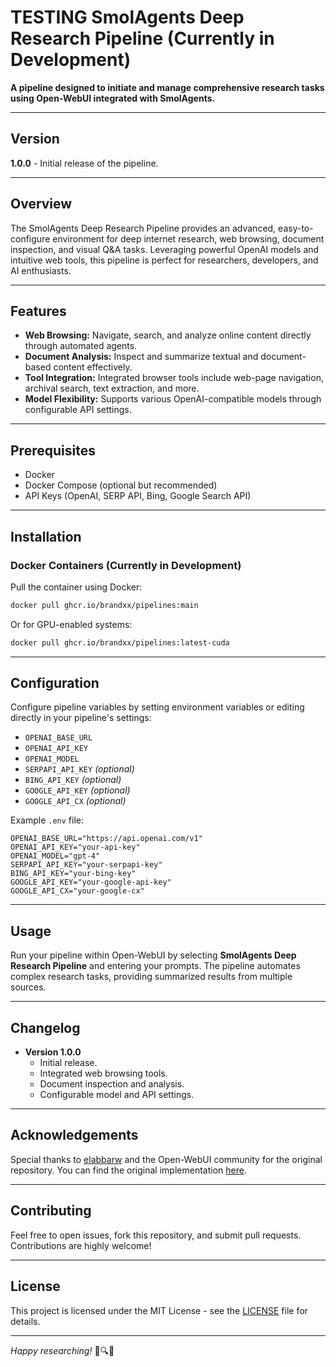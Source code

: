 # **TESTING** SmolAgents Deep Research Pipeline (Currently in Development)

**A pipeline designed to initiate and manage comprehensive research tasks using Open-WebUI integrated with SmolAgents.**

---

## Version
**1.0.0** - Initial release of the pipeline.

---

## Overview
The SmolAgents Deep Research Pipeline provides an advanced, easy-to-configure environment for deep internet research, web browsing, document inspection, and visual Q&A tasks. Leveraging powerful OpenAI models and intuitive web tools, this pipeline is perfect for researchers, developers, and AI enthusiasts.

---

## Features
- **Web Browsing:** Navigate, search, and analyze online content directly through automated agents.
- **Document Analysis:** Inspect and summarize textual and document-based content effectively.
- **Tool Integration:** Integrated browser tools include web-page navigation, archival search, text extraction, and more.
- **Model Flexibility:** Supports various OpenAI-compatible models through configurable API settings.

---

## Prerequisites
- Docker
- Docker Compose (optional but recommended)
- API Keys (OpenAI, SERP API, Bing, Google Search API)

---

## Installation
### Docker Containers (Currently in Development)
Pull the container using Docker:

```sh
docker pull ghcr.io/brandxx/pipelines:main
```
Or for GPU-enabled systems:

```sh
docker pull ghcr.io/brandxx/pipelines:latest-cuda
```

---

## Configuration
Configure pipeline variables by setting environment variables or editing directly in your pipeline's settings:

- `OPENAI_BASE_URL`
- `OPENAI_API_KEY`
- `OPENAI_MODEL`
- `SERPAPI_API_KEY` *(optional)*
- `BING_API_KEY` *(optional)*
- `GOOGLE_API_KEY` *(optional)*
- `GOOGLE_API_CX` *(optional)*

Example `.env` file:
```dotenv
OPENAI_BASE_URL="https://api.openai.com/v1"
OPENAI_API_KEY="your-api-key"
OPENAI_MODEL="gpt-4"
SERPAPI_API_KEY="your-serpapi-key"
BING_API_KEY="your-bing-key"
GOOGLE_API_KEY="your-google-api-key"
GOOGLE_API_CX="your-google-cx"
```

---

## Usage
Run your pipeline within Open-WebUI by selecting **SmolAgents Deep Research Pipeline** and entering your prompts. The pipeline automates complex research tasks, providing summarized results from multiple sources.

---

## Changelog
- **Version 1.0.0**
  - Initial release.
  - Integrated web browsing tools.
  - Document inspection and analysis.
  - Configurable model and API settings.

---

## Acknowledgements
Special thanks to [elabbarw](https://github.com/elabbarw) and the Open-WebUI community for the original repository. You can find the original implementation [here](https://github.com/elabbarw/aiagent_playground/tree/main/openwebui/pipelines/deepresearch).

---

## Contributing
Feel free to open issues, fork this repository, and submit pull requests. Contributions are highly welcome!

---

## License
This project is licensed under the MIT License - see the [LICENSE](LICENSE) file for details.

---

*Happy researching!* 🚀🔍✨

